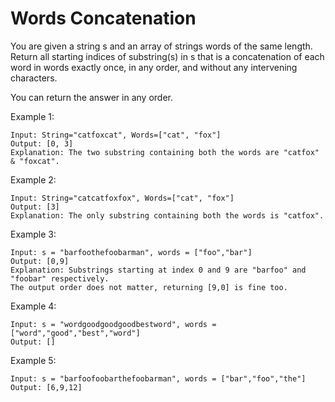 # Words Concatenation

You are given a string s and an array of strings words of the same length. Return all starting indices of substring(s) in s that is a concatenation of each word in words exactly once, in any order, and without any intervening characters.

You can return the answer in any order.

Example 1:

```
Input: String="catfoxcat", Words=["cat", "fox"]
Output: [0, 3]
Explanation: The two substring containing both the words are "catfox" & "foxcat".
```

Example 2:

```
Input: String="catcatfoxfox", Words=["cat", "fox"]
Output: [3]
Explanation: The only substring containing both the words is "catfox".
```

Example 3:

```
Input: s = "barfoothefoobarman", words = ["foo","bar"]
Output: [0,9]
Explanation: Substrings starting at index 0 and 9 are "barfoo" and "foobar" respectively.
The output order does not matter, returning [9,0] is fine too.
```

Example 4:

```
Input: s = "wordgoodgoodgoodbestword", words = ["word","good","best","word"]
Output: []
```

Example 5:

```
Input: s = "barfoofoobarthefoobarman", words = ["bar","foo","the"]
Output: [6,9,12]
```
